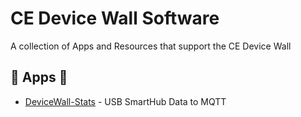 # CE Device Wall Software

A collection of Apps and Resources that support the CE Device Wall

## 📱 Apps 📱

  - [DeviceWall-Stats](./devicewall-stats) - USB SmartHub Data to MQTT
